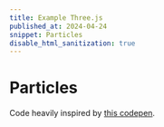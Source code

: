 ```yaml
---
title: Example Three.js
published_at: 2024-04-24
snippet: Particles
disable_html_sanitization: true
---
```



# Particles

Code heavily inspired by [this codepen](https://codepen.io/prisoner849/pen/ExpLBEO?editors=1010).

<div id="three_container"></div>

<script type="module">
   import * as THREE from "/script/threejs/three.js"
   import { OrbitControls } from "/script/threejs/OrbitControls.js"

   const noise = `//	Simplex 4D Noise 
   //	by Ian McEwan, Ashima Arts
   //
   vec4 permute(vec4 x){return mod(((x*34.0)+1.0)*x, 289.0);}
   float permute(float x){return floor(mod(((x*34.0)+1.0)*x, 289.0));}
   vec4 taylorInvSqrt(vec4 r){return 1.79284291400159 - 0.85373472095314 * r;}
   float taylorInvSqrt(float r){return 1.79284291400159 - 0.85373472095314 * r;}

   vec4 grad4(float j, vec4 ip){
   const vec4 ones = vec4(1.0, 1.0, 1.0, -1.0);
   vec4 p,s;

   p.xyz = floor( fract (vec3(j) * ip.xyz) * 7.0) * ip.z - 1.0;
   p.w = 1.5 - dot(abs(p.xyz), ones.xyz);
   s = vec4(lessThan(p, vec4(0.0)));
   p.xyz = p.xyz + (s.xyz*2.0 - 1.0) * s.www; 

   return p;
   }

   float snoise(vec4 v){
   const vec2  C = vec2( 0.138196601125010504,  // (5 - sqrt(5))/20  G4
                           0.309016994374947451); // (sqrt(5) - 1)/4   F4
   // First corner
   vec4 i  = floor(v + dot(v, C.yyyy) );
   vec4 x0 = v -   i + dot(i, C.xxxx);

   // Other corners

   // Rank sorting originally contributed by Bill Licea-Kane, AMD (formerly ATI)
   vec4 i0;

   vec3 isX = step( x0.yzw, x0.xxx );
   vec3 isYZ = step( x0.zww, x0.yyz );
   //  i0.x = dot( isX, vec3( 1.0 ) );
   i0.x = isX.x + isX.y + isX.z;
   i0.yzw = 1.0 - isX;

   //  i0.y += dot( isYZ.xy, vec2( 1.0 ) );
   i0.y += isYZ.x + isYZ.y;
   i0.zw += 1.0 - isYZ.xy;

   i0.z += isYZ.z;
   i0.w += 1.0 - isYZ.z;

   // i0 now contains the unique values 0,1,2,3 in each channel
   vec4 i3 = clamp( i0, 0.0, 1.0 );
   vec4 i2 = clamp( i0-1.0, 0.0, 1.0 );
   vec4 i1 = clamp( i0-2.0, 0.0, 1.0 );

   //  x0 = x0 - 0.0 + 0.0 * C 
   vec4 x1 = x0 - i1 + 1.0 * C.xxxx;
   vec4 x2 = x0 - i2 + 2.0 * C.xxxx;
   vec4 x3 = x0 - i3 + 3.0 * C.xxxx;
   vec4 x4 = x0 - 1.0 + 4.0 * C.xxxx;

   // Permutations
   i = mod(i, 289.0); 
   float j0 = permute( permute( permute( permute(i.w) + i.z) + i.y) + i.x);
   vec4 j1 = permute( permute( permute( permute (
               i.w + vec4(i1.w, i2.w, i3.w, 1.0 ))
            + i.z + vec4(i1.z, i2.z, i3.z, 1.0 ))
            + i.y + vec4(i1.y, i2.y, i3.y, 1.0 ))
            + i.x + vec4(i1.x, i2.x, i3.x, 1.0 ));
   // Gradients
   // ( 7*7*6 points uniformly over a cube, mapped onto a 4-octahedron.)
   // 7*7*6 = 294, which is close to the ring size 17*17 = 289.

   vec4 ip = vec4(1.0/294.0, 1.0/49.0, 1.0/7.0, 0.0) ;

   vec4 p0 = grad4(j0,   ip);
   vec4 p1 = grad4(j1.x, ip);
   vec4 p2 = grad4(j1.y, ip);
   vec4 p3 = grad4(j1.z, ip);
   vec4 p4 = grad4(j1.w, ip);

   // Normalise gradients
   vec4 norm = taylorInvSqrt(vec4(dot(p0,p0), dot(p1,p1), dot(p2, p2), dot(p3,p3)));
   p0 *= norm.x;
   p1 *= norm.y;
   p2 *= norm.z;
   p3 *= norm.w;
   p4 *= taylorInvSqrt(dot(p4,p4));

   // Mix contributions from the five corners
   vec3 m0 = max(0.6 - vec3(dot(x0,x0), dot(x1,x1), dot(x2,x2)), 0.0);
   vec2 m1 = max(0.6 - vec2(dot(x3,x3), dot(x4,x4)            ), 0.0);
   m0 = m0 * m0;
   m1 = m1 * m1;
   return 49.0 * ( dot(m0*m0, vec3( dot( p0, x0 ), dot( p1, x1 ), dot( p2, x2 )))
                  + dot(m1*m1, vec2( dot( p3, x3 ), dot( p4, x4 ) ) ) ) ;

   }`;

   class Particles extends THREE.Points {
      constructor(gu) {
         let particlePos = []; //vec4 (speed, shift radius, phase, reserved);
         let particleAlpha = []; //vec4 (phase, speed, reserved, reserved)
         let g = new THREE.BufferGeometry().setFromPoints(
            new Array(1000).fill().map((_) => {
            
            particlePos.push(Math.random() * 0.2 + 0.2, Math.random() + 1, Math.random(), 0);
            particleAlpha.push(Math.random(), Math.random() * 0.4 + 0.1, 0, 0);
            
            let r = 5;
            return new THREE.Vector3().setFromCylindricalCoords(
               Math.sqrt(r * r * Math.random()),
               Math.random() * Math.PI * 2,
               Math.random() * 10
            );
            })
         ).setAttribute("particlePos", new THREE.Float32BufferAttribute(particlePos, 4))
         .setAttribute("particleAlpha", new THREE.Float32BufferAttribute(particleAlpha, 4));
         
         let m = new THREE.PointsMaterial({
            size: 0.5,
            color: "turquoise",
            transparent: true,
            depthTest: false,
            onBeforeCompile: (shader) => {
            shader.uniforms.time = gu.time;
            shader.uniforms.heightLimMin = { value: 0 };
            shader.uniforms.heightLimMax = { value: 10 };
            shader.vertexShader = `
               uniform float time;
               uniform float heightLimMin;
               uniform float heightLimMax;
               attribute vec4 particlePos;
               attribute vec4 particleAlpha;
               varying float vParticleAlpha;
               mat2 rot(float a){float c = cos(a); float s = sin(a); return mat2(c, s, -s, c);}
               ${noise}
               ${shader.vertexShader}
            `.replace(
               `#include <begin_vertex>`,
               `#include <begin_vertex>
                  float t = time;
               
                  vParticleAlpha = sin(mod((particleAlpha.x + t * particleAlpha.y) * PI2, PI2)) * 0.5 + 0.5;
                              
                  float hGap = heightLimMax - heightLimMin;
                  float halfGap = hGap * 0.5;
                  
                  float verticalSpeed = particlePos.x;
                  float verticalShift = mod((position.y - heightLimMin) + verticalSpeed * t, hGap);
                  transformed.y = heightLimMin + verticalShift; // make it looped on Y-axis
                  float verticalFade = smoothstep(halfGap, halfGap - 1., abs(verticalShift - halfGap)); // for both top and bottom
                  vParticleAlpha *= verticalFade;
                  
                  // particle shift
                  float n = snoise(vec4(position, t * 0.05));
                  float radius = particlePos.y;
                  float phase = particlePos.z;
                  
                  float angle = (phase + n) * PI ;
                  vec2 shiftVec = rot(angle) * vec2(radius, 0.);
                  
                  transformed.xz += shiftVec; // make it shifting
                  
               `
            ).replace(
               `gl_PointSize = size;`,
               `gl_PointSize = size * vParticleAlpha;`
            );
            //console.log(shader.vertexShader);
            shader.fragmentShader = `
               varying float vParticleAlpha;
               ${shader.fragmentShader}
            `.replace(
               `#include <color_fragment>`,
               `#include <color_fragment>
               vec2 uv = gl_PointCoord.xy - 0.5;
               float d = sqrt(dot(uv, uv));
               if(d > 0.5) discard;
               float f = smoothstep(0.5, 0., d);
               f *= f * f * f * f;
               f = f * 0.95 + 0.05;
               diffuseColor.a = vParticleAlpha * f;
               `
            );
            //console.log(shader.fragmentShader);
            }
         });
         super(g, m);
      }
   }

   const div = document.getElementById (`three_container`)
   div.width = div.parentNode.scrollWidth
   div.height = div.width * 9 / 16

   let scene = new THREE.Scene()
   scene.background = new THREE.Color ("hotpink")
   let camera = new THREE.PerspectiveCamera (60, 16 / 9, 1, 1000)
   camera.position.set (0, 5, 10)
   let renderer = new THREE.WebGLRenderer ({ antialias: true })
   renderer.setSize (div.width, div.height)
   div.appendChild (renderer.domElement)

   let controls = new OrbitControls (camera, renderer.domElement)
   controls.enableDamping = true
   controls.target.set (0, 5, 0)

   let gu = {
      time: { value: 0 }
   }

   let grid = new THREE.GridHelper ()
   scene.add (grid)

   let particles = new Particles (gu)
   scene.add (particles)

   renderer.setAnimationLoop(t => {
      gu.time.value = t / 1000
      controls.update ()
      renderer.render (scene, camera)
   });

</script>